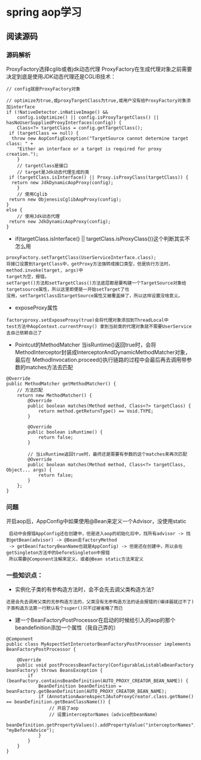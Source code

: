 # spring aop学习

## 阅读源码
### 源码解析
ProxyFactory选择cglib或者jdk动态代理
ProxyFactory在生成代理对象之前需要决定到底是使用JDK动态代理还是CGLIB技术：
```
// config就是ProxyFactory对象

// optimize为true,或proxyTargetClass为true,或用户没有给ProxyFactory对象添加interface
if (!NativeDetector.inNativeImage() &&
    config.isOptimize() || config.isProxyTargetClass() || hasNoUserSuppliedProxyInterfaces(config)) {
	Class<?> targetClass = config.getTargetClass();
 if (targetClass == null) {
  throw new AopConfigException("TargetSource cannot determine target class: " +
    "Either an interface or a target is required for proxy creation.");
	}
    // targetClass是接口
    // target是Jdk动态代理生成的类
 if (targetClass.isInterface() || Proxy.isProxyClass(targetClass)) {
  return new JdkDynamicAopProxy(config);
	}
    // 使用Cglib
 return new ObjenesisCglibAopProxy(config);
}
else {
    // 使用Jdk动态代理
 return new JdkDynamicAopProxy(config);
}
```
- if(targetClass.isInterface() || targetClass.isProxyClass())这个判断其实不怎么用
```
proxyFactory.setTargetClass(UserServiceInterface.class);
将接口设置到targetClass中，getProxy方法强转成接口类型，但是执行方法时，method.invoke(target, args)中
target为空，报错。
setTarget()方法和setTargetClass()方法底层都是要构建一个TargetSource对象给targetsource属性，所以这里即便是一开始setTarget了也
没用，setTargetClass后targetSource属性又被覆盖掉了，所以这样设置没啥意义。
```
- exposeProxy属性
```
factoryproxy.setExposeProxy(true)会将代理对象添加到ThreadLocal中
test方法中AopContext.currentProxy() 拿到当前类的代理对象就不需要UserService去自己依赖自己了
```
- Pointcut的MethodMatcher
当isRuntime()返回true时，会将MethodInterceptor封装成InterceptorAndDynamicMethodMatcher对象，最后在
MethodInvocation.proceed()执行链路的过程中会最后再去调用带参数的matches方法去匹配 
```
@Override
public MethodMatcher getMethodMatcher() {
    // 方法匹配
    return new MethodMatcher() {
        @Override
        public boolean matches(Method method, Class<?> targetClass) {
            return method.getReturnType() == Void.TYPE;
        }

        @Override
        public boolean isRuntime() {
            return false;
        }

        // 当isRuntime返回true时，最终还是需要有参数的这个matches来再次匹配
        @Override
        public boolean matches(Method method, Class<?> targetClass, Object... args) {
            return false;
        }
    };
}
```


### 问题
开启aop后，AppConfig中如果使用@Bean来定义一个Advisor，没使用static
```
 启动中会报错AppConfig还在创建中，但是进入aop的初始化后中，找所有advisor -> 找到getBean(advisor) -> @Bean走factoryMethod
 -> getBean(factoryBeanName也就是AppConfig) -> 但是还在创建中，所以会在getSingleton方法中的beforeSingleton中报错
 所以需要@Component注解来定义，或者@Bean static方法来定义
```

### 一些知识点：
- 实例化子类的有参构造方法时，会不会先去调父类构造方法?
```
还是会先去调用父类的无参构造方法的，父类没有无参构造方法的话会报错的(编译器就过不了)
子类构造方法第一行默认有个super()只不过被省略了而已
```
- 建一个BeanFactoryPostProcessor在启动的时候给引入的aop的那个beandefinition添加一个属性（我自己弄的）
```
@Component
public class MyAspectSetIntercetorBeanFactoryPostProcessor implements BeanFactoryPostProcessor {

    @Override
    public void postProcessBeanFactory(ConfigurableListableBeanFactory beanFactory) throws BeansException {
        if (beanFactory.containsBeanDefinition(AUTO_PROXY_CREATOR_BEAN_NAME)) {
            BeanDefinition beanDefinition = beanFactory.getBeanDefinition(AUTO_PROXY_CREATOR_BEAN_NAME);
            if (AnnotationAwareAspectJAutoProxyCreator.class.getName() == beanDefinition.getBeanClassName()) {
                // 开启了aop
                // 设置interceptorNames（advice的beanName）
                beanDefinition.getPropertyValues().addPropertyValue("interceptorNames", "myBeforeAdvice");
            }
        }
    }
}
```











